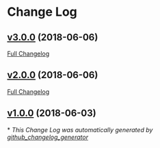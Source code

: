 # Change Log

## [v3.0.0](https://github.com/senthiljruby/inWords/tree/v3.0.0) (2018-06-06)
[Full Changelog](https://github.com/senthiljruby/inWords/compare/v2.0.0...v3.0.0)

## [v2.0.0](https://github.com/senthiljruby/inWords/tree/v2.0.0) (2018-06-06)
[Full Changelog](https://github.com/senthiljruby/inWords/compare/v1.0.0...v2.0.0)

## [v1.0.0](https://github.com/senthiljruby/inWords/tree/v1.0.0) (2018-06-03)


\* *This Change Log was automatically generated by [github_changelog_generator](https://github.com/skywinder/Github-Changelog-Generator)*